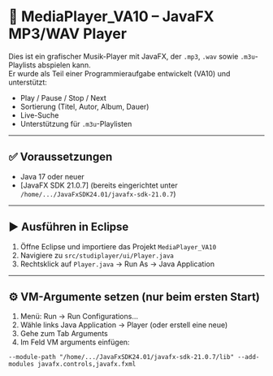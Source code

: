 # 🎵 MediaPlayer_VA10 – JavaFX MP3/WAV Player

Dies ist ein grafischer Musik-Player mit JavaFX, der `.mp3`, `.wav` sowie `.m3u`-Playlists abspielen kann.  
Er wurde als Teil einer Programmieraufgabe entwickelt (VA10) und unterstützt:

- Play / Pause / Stop / Next
- Sortierung (Titel, Autor, Album, Dauer)
- Live-Suche
- Unterstützung für `.m3u`-Playlisten

---

## ✅ Voraussetzungen

- Java 17 oder neuer
- [JavaFX SDK 21.0.7]
  (bereits eingerichtet unter `/home/.../JavaFxSDK24.01/javafx-sdk-21.0.7`)

---

## ▶️ Ausführen in Eclipse

1. Öffne Eclipse und importiere das Projekt `MediaPlayer_VA10`
2. Navigiere zu `src/studiplayer/ui/Player.java`
3. Rechtsklick auf `Player.java` → Run As → Java Application

---

## ⚙️ VM-Argumente setzen (nur beim ersten Start)

1. Menü: Run → Run Configurations...
2. Wähle links Java Application → Player (oder erstell eine neue)
3. Gehe zum Tab Arguments
4. Im Feld VM arguments einfügen:

```
--module-path "/home/.../JavaFxSDK24.01/javafx-sdk-21.0.7/lib" --add-modules javafx.controls,javafx.fxml
```


